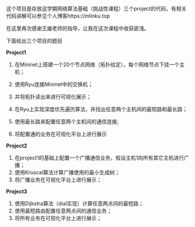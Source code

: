 这个项目是存放这学期网络算法基础（挑战性课程）三个project的代码，有相关代码讲解可以参见个人博客https://mlinku.top 
        
在这里再次感谢王雄老师的指导，让我在这次课程中收获匪浅。

下面给出三个项目的题目

**Project1**

1. 在Mininet上搭建一个20个节点网络（拓扑给定），每个网络节点下挂一个主机；

2. 使用Ryu连接Mininet中的交换机；

3. 并将拓扑读出来进行可视化展示；

4. 在Ryu上实现深度优先遍历算法，并找出任意两个主机间的最短路和最长路；

5. 使用最长路来配置任意两个主机间的通信连接;

6. 将配置通的业务在可视化平台上进行展示 

**Project2**

1. 在project1的基础上配置一个广播通信业务，假设主机1向所有其它主机进行广播；
2. 使用Kruscal算法计算广播使用的最小生成树；
3. 将广播业务在可视化平台上进行展示；

**Project3**

1. 使用Dijkstra算法（dial实现）计算任意两点间的最短路；
2. 使用最短路由配置任意两点间的通信业务；
3. 将所有业务在可视化平台上进行展示；




